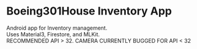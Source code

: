 # Boeing301House Inventory App

Android app for Inventory management. <br>
Uses Material3, Firestore, and MLKit. <br>
RECOMMENDED API > 32. CAMERA CURRENTLY BUGGED FOR API < 32 <br>
